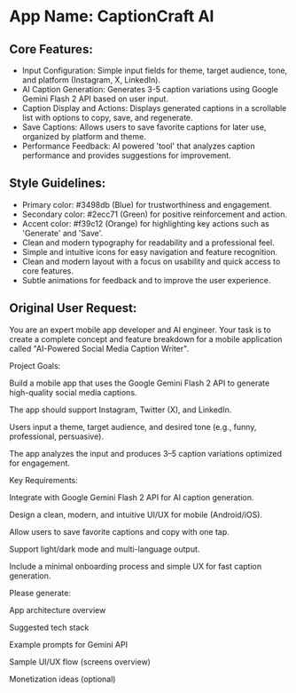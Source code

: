 # **App Name**: CaptionCraft AI

## Core Features: 

- Input Configuration: Simple input fields for theme, target audience, tone, and platform (Instagram, X, LinkedIn).
- AI Caption Generation: Generates 3-5 caption variations using Google Gemini Flash 2 API based on user input.
- Caption Display and Actions: Displays generated captions in a scrollable list with options to copy, save, and regenerate.
- Save Captions: Allows users to save favorite captions for later use, organized by platform and theme.
- Performance Feedback: AI powered 'tool' that analyzes caption performance and provides suggestions for improvement.

## Style Guidelines:

- Primary color: #3498db (Blue) for trustworthiness and engagement.
- Secondary color: #2ecc71 (Green) for positive reinforcement and action.
- Accent color: #f39c12 (Orange) for highlighting key actions such as 'Generate' and 'Save'.
- Clean and modern typography for readability and a professional feel.
- Simple and intuitive icons for easy navigation and feature recognition.
- Clean and modern layout with a focus on usability and quick access to core features.
- Subtle animations for feedback and to improve the user experience.

## Original User Request:
You are an expert mobile app developer and AI engineer. Your task is to create a complete concept and feature breakdown for a mobile application called "AI-Powered Social Media Caption Writer".

Project Goals:

Build a mobile app that uses the Google Gemini Flash 2 API to generate high-quality social media captions.

The app should support Instagram, Twitter (X), and LinkedIn.

Users input a theme, target audience, and desired tone (e.g., funny, professional, persuasive).

The app analyzes the input and produces 3–5 caption variations optimized for engagement.

Key Requirements:

Integrate with Google Gemini Flash 2 API for AI caption generation.

Design a clean, modern, and intuitive UI/UX for mobile (Android/iOS).

Allow users to save favorite captions and copy with one tap.

Support light/dark mode and multi-language output.

Include a minimal onboarding process and simple UX for fast caption generation.

Please generate:

App architecture overview

Suggested tech stack

Example prompts for Gemini API

Sample UI/UX flow (screens overview)

Monetization ideas (optional)
  
